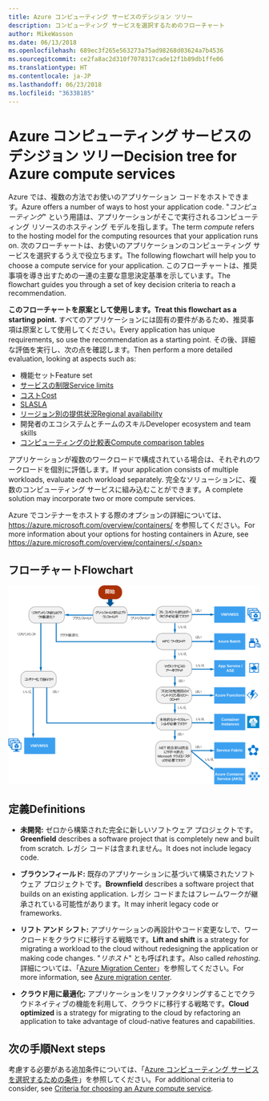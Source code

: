 ```yaml
---
title: Azure コンピューティング サービスのデシジョン ツリー
description: コンピューティング サービスを選択するためのフローチャート
author: MikeWasson
ms.date: 06/13/2018
ms.openlocfilehash: 689ec3f265e563273a75ad98268d03624a7b4536
ms.sourcegitcommit: ce2fa8ac2d310f7078317cade12f1b89db1ffe06
ms.translationtype: HT
ms.contentlocale: ja-JP
ms.lasthandoff: 06/23/2018
ms.locfileid: "36338185"
---
```

# <a name="decision-tree-for-azure-compute-services"></a><span data-ttu-id="1753a-103">Azure コンピューティング サービスのデシジョン ツリー</span><span class="sxs-lookup"><span data-stu-id="1753a-103">Decision tree for Azure compute services</span></span>

<span data-ttu-id="1753a-104">Azure では、複数の方法でお使いのアプリケーション コードをホストできます。</span><span class="sxs-lookup"><span data-stu-id="1753a-104">Azure offers a number of ways to host your application code.</span></span> <span data-ttu-id="1753a-105">"*コンピューティング*" という用語は、アプリケーションがそこで実行されるコンピューティング リソースのホスティング モデルを指します。</span><span class="sxs-lookup"><span data-stu-id="1753a-105">The term *compute* refers to the hosting model for the computing resources that your application runs on.</span></span> <span data-ttu-id="1753a-106">次のフローチャートは、お使いのアプリケーションのコンピューティング サービスを選択するうえで役立ちます。</span><span class="sxs-lookup"><span data-stu-id="1753a-106">The following flowchart will help you to choose a compute service for your application.</span></span> <span data-ttu-id="1753a-107">このフローチャートは、推奨事項を導き出すための一連の主要な意思決定基準を示しています。</span><span class="sxs-lookup"><span data-stu-id="1753a-107">The flowchart guides you through a set of key decision criteria to reach a recommendation.</span></span> 

<span data-ttu-id="1753a-108">**このフローチャートを原案として使用します。**</span><span class="sxs-lookup"><span data-stu-id="1753a-108">**Treat this flowchart as a starting point.**</span></span> <span data-ttu-id="1753a-109">すべてのアプリケーションには固有の要件があるため、推奨事項は原案として使用してください。</span><span class="sxs-lookup"><span data-stu-id="1753a-109">Every application has unique requirements, so use the recommendation as a starting point.</span></span> <span data-ttu-id="1753a-110">その後、詳細な評価を実行し、次の点を確認します。</span><span class="sxs-lookup"><span data-stu-id="1753a-110">Then perform a more detailed evaluation, looking at aspects such as:</span></span>
 
- <span data-ttu-id="1753a-111">機能セット</span><span class="sxs-lookup"><span data-stu-id="1753a-111">Feature set</span></span>
- [<span data-ttu-id="1753a-112">サービスの制限</span><span class="sxs-lookup"><span data-stu-id="1753a-112">Service limits</span></span>](/azure/azure-subscription-service-limits)
- [<span data-ttu-id="1753a-113">コスト</span><span class="sxs-lookup"><span data-stu-id="1753a-113">Cost</span></span>](https://azure.microsoft.com/pricing/)
- [<span data-ttu-id="1753a-114">SLA</span><span class="sxs-lookup"><span data-stu-id="1753a-114">SLA</span></span>](https://azure.microsoft.com/support/legal/sla/)
- [<span data-ttu-id="1753a-115">リージョン別の提供状況</span><span class="sxs-lookup"><span data-stu-id="1753a-115">Regional availability</span></span>](https://azure.microsoft.com/global-infrastructure/services/)
- <span data-ttu-id="1753a-116">開発者のエコシステムとチームのスキル</span><span class="sxs-lookup"><span data-stu-id="1753a-116">Developer ecosystem and team skills</span></span>
- [<span data-ttu-id="1753a-117">コンピューティングの比較表</span><span class="sxs-lookup"><span data-stu-id="1753a-117">Compute comparison tables</span></span>](./compute-comparison.md)

<span data-ttu-id="1753a-118">アプリケーションが複数のワークロードで構成されている場合は、それぞれのワークロードを個別に評価します。</span><span class="sxs-lookup"><span data-stu-id="1753a-118">If your application consists of multiple workloads, evaluate each workload separately.</span></span> <span data-ttu-id="1753a-119">完全なソリューションに、複数のコンピューティング サービスに組み込むことができます。</span><span class="sxs-lookup"><span data-stu-id="1753a-119">A complete solution may incorporate two or more compute services.</span></span>

<span data-ttu-id="1753a-120">Azure でコンテナーをホストする際のオプションの詳細については、https://azure.microsoft.com/overview/containers/ を参照してください。</span><span class="sxs-lookup"><span data-stu-id="1753a-120">For more information about your options for hosting containers in Azure, see https://azure.microsoft.com/overview/containers/.</span></span>

## <a name="flowchart"></a><span data-ttu-id="1753a-121">フローチャート</span><span class="sxs-lookup"><span data-stu-id="1753a-121">Flowchart</span></span>

![](../images/compute-decision-tree.svg)

## <a name="definitions"></a><span data-ttu-id="1753a-122">定義</span><span class="sxs-lookup"><span data-stu-id="1753a-122">Definitions</span></span>

- <span data-ttu-id="1753a-123">**未開発:** ゼロから構築された完全に新しいソフトウェア プロジェクトです。</span><span class="sxs-lookup"><span data-stu-id="1753a-123">**Greenfield** describes a software project that is completely new and built from scratch.</span></span> <span data-ttu-id="1753a-124">レガシ コードは含まれません。</span><span class="sxs-lookup"><span data-stu-id="1753a-124">It does not include legacy code.</span></span> 

- <span data-ttu-id="1753a-125">**ブラウンフィールド:** 既存のアプリケーションに基づいて構築されたソフトウェア プロジェクトです。</span><span class="sxs-lookup"><span data-stu-id="1753a-125">**Brownfield** describes a software project that builds on an existing application.</span></span> <span data-ttu-id="1753a-126">レガシ コードまたはフレームワークが継承されている可能性があります。</span><span class="sxs-lookup"><span data-stu-id="1753a-126">It may inherit legacy code or frameworks.</span></span>

- <span data-ttu-id="1753a-127">**リフト アンド シフト:** アプリケーションの再設計やコード変更なしで、ワークロードをクラウドに移行する戦略です。</span><span class="sxs-lookup"><span data-stu-id="1753a-127">**Lift and shift** is a strategy for migrating a workload to the cloud without redesigning the application or making code changes.</span></span> <span data-ttu-id="1753a-128">"*リホスト*" とも呼ばれます。</span><span class="sxs-lookup"><span data-stu-id="1753a-128">Also called *rehosting*.</span></span> <span data-ttu-id="1753a-129">詳細については、「[Azure Migration Center](https://azure.microsoft.com/migration/)」を参照してください。</span><span class="sxs-lookup"><span data-stu-id="1753a-129">For more information, see [Azure migration center](https://azure.microsoft.com/migration/).</span></span>

- <span data-ttu-id="1753a-130">**クラウド用に最適化:** アプリケーションをリファクタリングすることでクラウドネイティブの機能を利用して、クラウドに移行する戦略です。</span><span class="sxs-lookup"><span data-stu-id="1753a-130">**Cloud optimized** is a strategy for migrating to the cloud by refactoring an application to take advantage of cloud-native features and capabilities.</span></span>

## <a name="next-steps"></a><span data-ttu-id="1753a-131">次の手順</span><span class="sxs-lookup"><span data-stu-id="1753a-131">Next steps</span></span>

<span data-ttu-id="1753a-132">考慮する必要がある追加条件については、「[Azure コンピューティング サービスを選択するための条件](./compute-comparison.md)」を参照してください。</span><span class="sxs-lookup"><span data-stu-id="1753a-132">For additional criteria to consider, see [Criteria for choosing an Azure compute service](./compute-comparison.md).</span></span>
